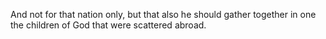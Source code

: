 And not for that nation only, but that also he should gather together in one the children of God that were scattered abroad.
